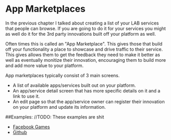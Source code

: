 # App Marketplaces
In the previous chapter I talked about creating a list of your LAB services that people can browse. If you are going to do it for your services you might as well do it for the 3rd party innovations built off your platform as well.

Often times this is called an "App Marketplace". This gives those that build off your functionality a place to showcase and drive traffic to their service. This gives allows them to get the feedback they need to make it better as well as eventually monitize their innovation, encouraging them to build more and add more value to your platform.

App marketplaces typically consist of 3 main screens.

* A list of available apps/services built out on your platform.
* An app/service detail screen that has more specific details on it and a link to use it.
* An edit page so that the app/service owner can register their innovation on your platform and update its information.


##Examples:
//TODO: These examples are shit
* [Facebook Games](https://www.facebook.com/games/)
* [Github](https://github.com/explore)
